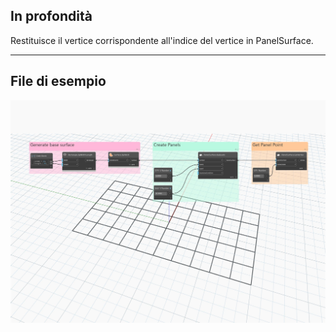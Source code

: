 ## In profondità
Restituisce il vertice corrispondente all&apos;indice del vertice in PanelSurface.
___
## File di esempio

![GetVertex](./Autodesk.DesignScript.Geometry.PanelSurface.GetVertex_img.jpg)

